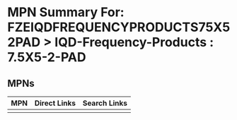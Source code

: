 



# MPN Summary For: FZEIQDFREQUENCYPRODUCTS75X52PAD > IQD-Frequency-Products : 7.5X5-2-PAD

## MPNs
  

|MPN|Direct Links|Search Links|
| :--- | :--- | :--- |
||||
